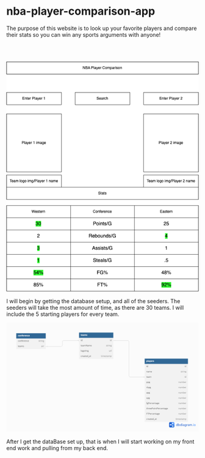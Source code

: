 # nba-player-comparison-app

The purpose of this website is to look up your favorite players and compare their stats so you can win any sports arguments with anyone!

<br>
<br>

![alt text](nba-player-comp.drawio.png)

I will begin by getting the database setup, and all of the seeders. The seeders will take the most amount of time, as there are 30 teams. I will include the 5 starting players for every team.

![alt text](Untitled-1.png)

After I get the dataBase set up, that is when I will start working on my front end work and pulling from my back end.
